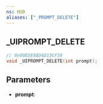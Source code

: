```yaml
---
ns: HUD
aliases: ["_PROMPT_DELETE"]
---
```

## _UIPROMPT_DELETE

```c
// 0x00EDE88D4D13CF59
void _UIPROMPT_DELETE(int prompt);
```

## Parameters
* **prompt**:
